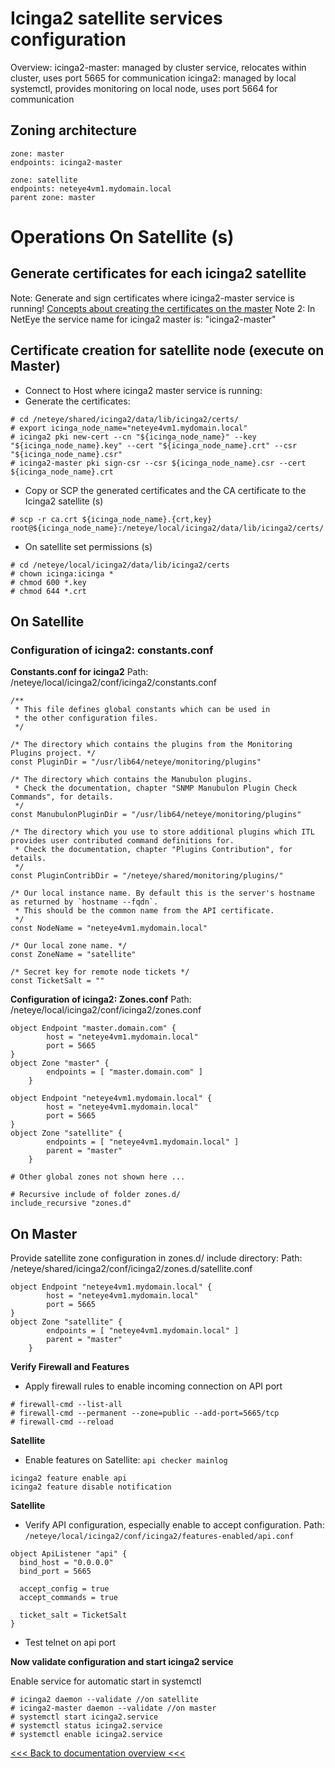 # Icinga2 satellite services configuration

Overview:
icinga2-master: managed by cluster service, relocates within cluster, uses port 5665 for communication
icinga2: managed by local systemctl, provides monitoring on local node, uses port 5664 for communication

## Zoning architecture

```
zone: master
endpoints: icinga2-master

zone: satellite
endpoints: neteye4vm1.mydomain.local
parent zone: master
```

# Operations On Satellite (s) #
## Generate certificates for each icinga2 satellite
Note: Generate and sign certificates where icinga2-master service is running!
[Concepts about creating the certificates on the master](https://icinga.com/docs/icinga2/snapshot/doc/06-distributed-monitoring/#create-ca-on-the-master)
Note 2: In NetEye the service name for icinga2 master is: "icinga2-master"

## Certificate creation for satellite node (execute on Master)

- Connect to Host where icinga2 master service is running:
- Generate the certificates:
```
# cd /neteye/shared/icinga2/data/lib/icinga2/certs/
# export icinga_node_name="neteye4vm1.mydomain.local"
# icinga2 pki new-cert --cn "${icinga_node_name}" --key "${icinga_node_name}.key" --cert "${icinga_node_name}.crt" --csr "${icinga_node_name}.csr"
# icinga2-master pki sign-csr --csr ${icinga_node_name}.csr --cert ${icinga_node_name}.crt
```
- Copy or SCP the generated certificates and the CA certificate to the Icinga2 satellite (s)
```
# scp -r ca.crt ${icinga_node_name}.{crt,key} root@${icinga_node_name}:/neteye/local/icinga2/data/lib/icinga2/certs/
```
- On satellite set permissions (s)
```
# cd /neteye/local/icinga2/data/lib/icinga2/certs
# chown icinga:icinga *
# chmod 600 *.key
# chmod 644 *.crt
```

## On Satellite ##
### Configuration of icinga2: constants.conf

**Constants.conf for icinga2**
Path: /neteye/local/icinga2/conf/icinga2/constants.conf
```
/**
 * This file defines global constants which can be used in
 * the other configuration files.
 */

/* The directory which contains the plugins from the Monitoring Plugins project. */
const PluginDir = "/usr/lib64/neteye/monitoring/plugins"

/* The directory which contains the Manubulon plugins.
 * Check the documentation, chapter "SNMP Manubulon Plugin Check Commands", for details.
 */
const ManubulonPluginDir = "/usr/lib64/neteye/monitoring/plugins"

/* The directory which you use to store additional plugins which ITL provides user contributed command definitions for.
 * Check the documentation, chapter "Plugins Contribution", for details.
 */
const PluginContribDir = "/neteye/shared/monitoring/plugins/"

/* Our local instance name. By default this is the server's hostname as returned by `hostname --fqdn`.
 * This should be the common name from the API certificate.
 */
const NodeName = "neteye4vm1.mydomain.local"

/* Our local zone name. */
const ZoneName = "satellite"

/* Secret key for remote node tickets */
const TicketSalt = ""
```


**Configuration of icinga2: Zones.conf**
Path: /neteye/local/icinga2/conf/icinga2/zones.conf
```
object Endpoint "master.domain.com" {
        host = "neteye4vm1.mydomain.local"
        port = 5665
}
object Zone "master" {
        endpoints = [ "master.domain.com" ]
    }
    
object Endpoint "neteye4vm1.mydomain.local" {
        host = "neteye4vm1.mydomain.local"
        port = 5665
}
object Zone "satellite" {
        endpoints = [ "neteye4vm1.mydomain.local" ]
        parent = "master"
    }

# Other global zones not shown here ...

# Recursive include of folder zones.d/
include_recursive "zones.d"
```
## On Master ##
Provide satellite zone configuration in zones.d/ include directory:
Path: /neteye/shared/icinga2/conf/icinga2/zones.d/satellite.conf

```
object Endpoint "neteye4vm1.mydomain.local" {
        host = "neteye4vm1.mydomain.local"
        port = 5665
}
object Zone "satellite" {
        endpoints = [ "neteye4vm1.mydomain.local" ]
        parent = "master"
    }
```

__Verify Firewall and Features__
- Apply firewall rules to enable incoming connection on API port
```
# firewall-cmd --list-all
# firewall-cmd --permanent --zone=public --add-port=5665/tcp
# firewall-cmd --reload
```
**Satellite**
- Enable features on Satellite: `api checker mainlog`
```
icinga2 feature enable api
icinga2 feature disable notification
```
**Satellite**
- Verify API configuration, especially enable to accept configuration.
  Path: `/neteye/local/icinga2/conf/icinga2/features-enabled/api.conf`
```
object ApiListener "api" {
  bind_host = "0.0.0.0"
  bind_port = 5665

  accept_config = true
  accept_commands = true
  
  ticket_salt = TicketSalt
}
```
- Test telnet on api port


__Now validate configuration and start icinga2 service__

Enable service for automatic start in systemctl
```
# icinga2 daemon --validate //on satellite
# icinga2-master daemon --validate //on master
# systemctl start icinga2.service
# systemctl status icinga2.service
# systemctl enable icinga2.service
```

[<<< Back to documentation overview <<<](./README.md)
